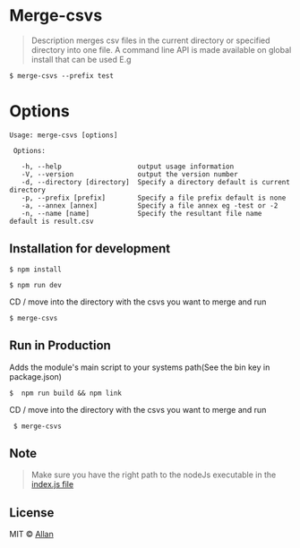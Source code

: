 
# Merge-csvs

> Description
  merges csv files in the current directory or specified directory into one file.
  A command line API is made available on global install that can be used E.g

  ```
  $ merge-csvs --prefix test
  ```
# Options
```
Usage: merge-csvs [options]

 Options:

   -h, --help                   output usage information
   -V, --version                output the version number
   -d, --directory [directory]  Specify a directory default is current directory
   -p, --prefix [prefix]        Specify a file prefix default is none
   -a, --annex [annex]          Specify a file annex eg -test or -2
   -n, --name [name]            Specify the resultant file name default is result.csv
```

## Installation for development

```
$ npm install
```

```
$ npm run dev

```
CD / move into the directory with the csvs you want to merge and run

```
$ merge-csvs
```

## Run in Production
Adds the module's main script to your systems path(See the bin key in package.json)
```
$  npm run build && npm link
```

CD / move into the directory with the csvs you want to merge and run

```
 $ merge-csvs
```

## Note

> Make sure you have the right path to the nodeJs executable in the [index.js file](https://github.com/epicallan/merge-csvs/blob/master/index.js#L1)

## License
MIT © [Allan](http://github.com/epicallan)
